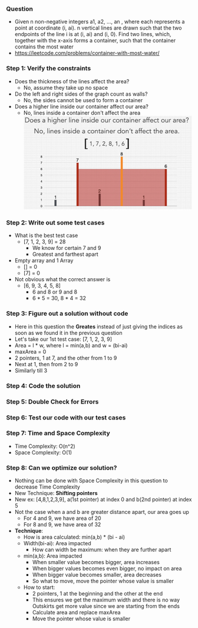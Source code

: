 ### Question

* Given n non-negative integers a1, a2, ..., an , where each represents a point at coordinate (i, ai). n vertical lines are drawn such that the two endpoints of the line i is at (i, ai) and (i, 0). Find two lines, which, together with the x-axis forms a container, such that the container contains the most water
* https://leetcode.com/problems/container-with-most-water/

### Step 1: Verify the constraints

* Does the thickness of the lines affect the area?
  * No, assume they take up no space
* Do the left and right sides of the graph count as walls?
  * No, the sides cannot be used to form a container
* Does a higher line inside our container affect our area?
  * No, lines inside a container don't affect the area
![img](../../img/middle.png)

### Step 2: Write out some test cases

* What is the best test case
  * [7, 1, 2, 3, 9] = 28
    * We know for certain 7 and 9
    * Greatest and farthest apart
* Empty array and 1 Array
  * [] = 0
  * [7] = 0
* Not obvious what the correct answer is
  * [6, 9, 3, 4, 5, 8]
    * 6 and 8 or 9 and 8
    * 6 * 5 = 30, 8 * 4 = 32

### Step 3: Figure out a solution without code

* Here in this question the **Greates** instead of just giving the indices as soon as we found it in the previous question
* Let's take our 1st test case: [7, 1, 2, 3, 9]
* Area = l * w, where l = min(a,b) and w = (bi-ai)
* maxArea = 0
* 2 pointers, 1 at 7, and the other from 1 to 9 
* Next at 1, then from 2 to 9
* Similarly till 3

### Step 4: Code the solution

### Step 5: Double Check for Errors

### Step 6: Test our code with our test cases

### Step 7: Time and Space Complexity

* Time Complexity: O(n^2)
* Space Complexity: O(1)

### Step 8: Can we optimize our solution?

* Nothing can be done with Space Complexity in this question to decrease Time Complexity
* New Technique: **Shifting pointers**
* New ex: [4,8,1,2,3,9], a(1st pointer) at index 0 and b(2nd pointer) at index 5
* Not the case when a and b are greater distance apart, our area goes up
  * For 4 and 9, we have area of 20
  * For 8 and 9, we have area of 32
* **Technique**:
  * How is area calculated: min(a,b) * (bi - ai)
  * Width(bi-ai): Area impacted
    * How can width be maximum: when they are further apart
  * min(a,b): Area impacted
    * When smaller value becomes bigger, area increases
    * When bigger values becomes even bigger, no impact on area
    * When bigger value becomes smaller, area decreases
    * So what to move, move the pointer whose value is smaller
  * How to start:
    * 2 pointers, 1 at the beginning and the other at the end
    * This ensures we get the maximum width and there is no way Outskirts get more value since we are starting from the ends
    * Calculate area and replace maxArea
    * Move the pointer whose value is smaller